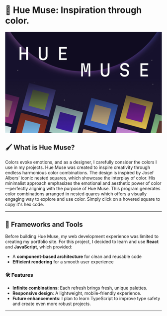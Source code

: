 # 🌈 Hue Muse: Inspiration through color.

![Hue-Muse-Cover](https://github.com/Nate-13/PortfolioWebsite/blob/main/hue-muse/media/Hue-Muse-Cover.png)

 
## 🖌️ What is Hue Muse?  
Colors evoke emotions, and as a designer, I carefully consider the colors I use in my projects. Hue Muse was created to inspire creativity through endless harmonious color combinations. The design is inspired by Josef Albers' iconic nested squares, which showcase the interplay of color. His minimalist approach emphasizes the emotional and aesthetic power of color—perfectly aligning with the purpose of Hue Muse. 
This program generates color combinations arranged in nested quares which offers a visually engaging way to explore and use color. Simply click on a hovered square to copy it's hex code.

---

## 🚀 Frameworks and Tools
Before building Hue Muse, my web development experience was limited to creating my portfolio site. For this project, I decided to learn and use **React** and **JavaScript**, which provided:  
- A **component-based architecture** for clean and reusable code  
- **Efficient rendering** for a smooth user experience  

### 🛠️ Features  
- **Infinite combinations**: Each refresh brings fresh, unique palettes.  
- **Responsive design**: A lightweight, mobile-friendly experience.  
- **Future enhancements**: I plan to learn TypeScript to improve type safety and create even more robust projects.  

---
